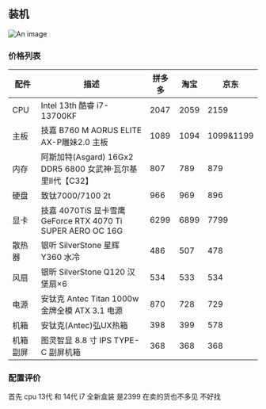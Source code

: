 ## 装机 
![An image](/装机.jpg)

### 价格列表 


| 配件     | 描述                                                        | 拼多多 | 淘宝 | 京东      |
| -------- | ----------------------------------------------------------- | ------ | ---- | --------- |
| CPU      | Intel 13th 酷睿 i7-13700KF                                  | 2047   | 2059 | 2159      |
| 主板     | 技嘉 B760 M AORUS ELITE AX-P雕妹2.0 主板                    | 1089   | 1094 | 1099&1199 |
| 内存     | 阿斯加特(Asgard) 16Gx2 DDR5 6800 女武神·瓦尔基里Ⅱ代【C32】  | 807    | 789  | 879       |
| 硬盘     | 致钛7000/7100 2t                                            | 966    | 969  | 896       |
| 显卡     | 技嘉 4070TiS 显卡雪鹰 GeForce RTX 4070 Ti SUPER AERO OC 16G | 6299   | 6899 | 7799      |
| 散热器   | 银听 SilverStone 星辉 Y360 水冷                             | 486    | 507  | 478       |
| 风扇     | 银昕 SilverStone Q120 汉堡扇×6                              | 534    | 533  | 534       |
| 电源     | 安钛克 Antec Titan 1000w 金牌全模 ATX 3.1 电源              | 870    | 728  | 729       |
| 机箱     | 安钛克(Antec)弘UX热箱                                       | 398    | 399  | 578       |
| 机箱副屏 | 图灵智显 8.8 寸 IPS TYPE-C 副屏机箱                         | 368    | 368  | 368       |


### 配置评价

首先 cpu 13代 和 14代 i7 全新盒装 是2399  在卖的货也不多见 不好找

